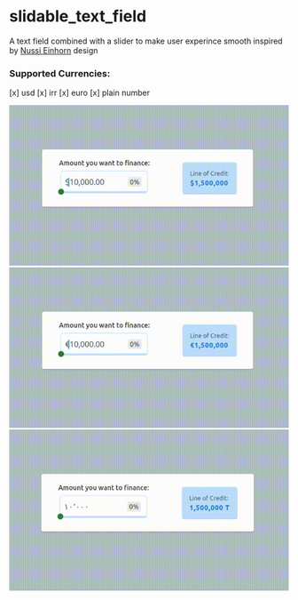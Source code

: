# slidable_text_field
A text field combined with a slider to make user experince smooth inspired by [Nussi Einhorn](https://www.linkedin.com/in/nussi-einhorn/) design
### Supported Currencies:
[x] usd
[x] irr
[x] euro
[x] plain number

![USD](https://raw.githubusercontent.com/JulyWitch/slidable_text_field/master/docs/usd.gif)
![Euro](https://raw.githubusercontent.com/JulyWitch/slidable_text_field/master/docs/euro.gif)
![IRR](https://raw.githubusercontent.com/JulyWitch/slidable_text_field/master/docs/ir.gif)
